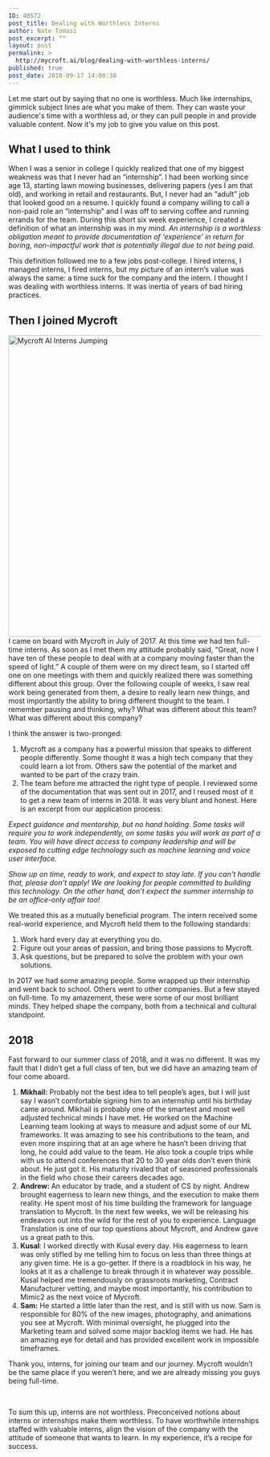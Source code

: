 ```yaml
---
ID: 40572
post_title: Dealing with Worthless Interns
author: Nate Tomasi
post_excerpt: ""
layout: post
permalink: >
  http://mycroft.ai/blog/dealing-with-worthless-interns/
published: true
post_date: 2018-09-17 14:00:30
---
```

<span style="font-weight: 400;">Let me start out by saying that no one is worthless. Much like internships, gimmick subject lines are what you make of them. They can waste your audience's time with a worthless ad, or they can pull people in and provide valuable content. Now it's my job to give you value on this post. </span>
<h2>What I used to think</h2>
<span style="font-weight: 400;">When I was a senior in college I quickly realized that one of my biggest weakness was that I never had an “internship”. I had been working since age 13, starting lawn mowing businesses, delivering papers (yes I am that old), and working in retail and restaurants. But, I never had an “adult” job that looked good on a resume. I quickly found a company willing to call a non-paid role an “internship” and I was off to serving coffee and running errands for the team. During this short six week experience, I created a definition of what an internship was in my mind. </span><i><span style="font-weight: 400;">An internship is a worthless obligation meant to provide documentation of ‘experience’ in return for boring, non-impactful work that is potentially illegal due to not being paid.</span></i>

<span style="font-weight: 400;">This definition followed me to a few jobs post-college. I hired interns, I managed interns, I fired interns, but my picture of an intern’s value was always the same: a time suck for the company and the intern. I thought I was dealing with worthless interns. It was inertia of years of bad hiring practices. </span>
<h2>Then I joined Mycroft</h2>
<span style="font-weight: 400;"><a href="https://mycroft.ai/wp-content/uploads/2017/07/mycroft_intern_post_interns_jumping.jpg"><img class="alignnone size-full wp-image-30654" src="https://mycroft.ai/wp-content/uploads/2017/07/mycroft_intern_post_interns_jumping.jpg" alt="Mycroft AI Interns Jumping" width="1200" height="600" /></a>I came on board with Mycroft in July of 2017. At this time we had ten full-time interns. As soon as I met them my attitude probably said, “Great, now I have ten of these people to deal with at a company moving faster than the speed of light.” A couple of them were on my direct team, so I started off one on one meetings with them and quickly realized there was something different about this group. Over the following couple of weeks, I saw real work being generated from them, a desire to really learn new things, and most importantly the ability to bring different thought to the team. I remember pausing and thinking, why? What was different about this team? What was different about this company? </span>

<span style="font-weight: 400;">I think the answer is two-pronged:</span>
<ol>
 	<li style="font-weight: 400;"><span style="font-weight: 400;">Mycroft as a company has a powerful mission that speaks to different people differently. Some thought it was a high tech company that they could learn a lot from. Others saw the potential of the market and wanted to be part of the crazy train. </span></li>
 	<li style="font-weight: 400;"><span style="font-weight: 400;">The team before me attracted the right type of people. I reviewed some of the documentation that was sent out in 2017, and I reused most of it to get a new team of interns in 2018. It was very blunt and honest. Here is an excerpt from our application process:</span></li>
</ol>
<i><span style="font-weight: 400;">Expect guidance and mentorship, but no hand holding. Some tasks will require you to work independently, on some tasks you will work as part of a team. You will have direct access to company leadership and will be exposed to cutting edge technology such as machine learning and voice user interface.</span></i>

<i><span style="font-weight: 400;">Show up on time, ready to work, and expect to stay late. If you can't handle that, please don't apply! We are looking for people committed to building this technology. On the other hand, don’t expect the summer internship to be an office-only affair too!</span></i>

<span style="font-weight: 400;">We treated this as a mutually beneficial program. The intern received some real-world experience, and Mycroft held them to the following standards:</span>
<ol>
 	<li style="font-weight: 400;"><span style="font-weight: 400;">Work hard every day at everything you do.</span></li>
 	<li style="font-weight: 400;"><span style="font-weight: 400;">Figure out your areas of passion, and bring those passions to Mycroft.</span></li>
 	<li style="font-weight: 400;"><span style="font-weight: 400;">Ask questions, but be prepared to solve the problem with your own solutions. </span></li>
</ol>
<span style="font-weight: 400;">In 2017 we had some amazing people. Some wrapped up their internship and went back to school. Others went to other companies. But a few stayed on full-time. To my amazement, these were some of our most brilliant minds. They helped shape the company, both from a technical and cultural standpoint.</span>
<h2>2018</h2>
<span style="font-weight: 400;">Fast forward to our summer class of 2018, and it was no different. It was my fault that I didn’t get a full class of ten, but we did have an amazing team of four come aboard. </span>
<ol>
 	<li><b>Mikhail:</b><span style="font-weight: 400;"> Probably not the best idea to tell people’s ages, but I will just say I wasn’t comfortable signing him to an internship until his birthday came around. Mikhail is probably one of the smartest and most well adjusted technical minds I have met. He worked on the Machine Learning team looking at ways to measure and adjust some of our ML frameworks. It was amazing to see his contributions to the team, and even more inspiring that at an age where he hasn’t been driving that long, he could add value to the team. He also took a couple trips while with us to attend conferences that 20 to 30 year olds don’t even think about. He just got it. His maturity rivaled that of seasoned professionals in the field who chose their careers decades ago. </span></li>
 	<li><b>Andrew: <span style="font-weight: 400;">An educator by trade, and a student of CS by night. Andrew brought eagerness to learn new things, and the execution to make them reality. He spent most of his time building the framework for language translation to Mycroft. In the next few weeks, we will be releasing his endeavors out into the wild for the rest of you to experience. Language Translation is one of our top questions about Mycroft, and Andrew gave us a great path to this. </span></b></li>
 	<li><b>Kusal</b><span style="font-weight: 400;">: I worked directly with Kusal every day. His eagerness to learn was only stifled by me telling him to focus on less than three things at any given time. He is a go-getter. If there is a roadblock in his way, he looks at it as a challenge to break through it in whatever way possible. Kusal helped me tremendously on grassroots marketing, Contract Manufacturer vetting, and maybe most importantly, his contribution to Mimic2 as the next voice of Mycroft. </span></li>
 	<li><b>Sam:</b><span style="font-weight: 400;"> He started a little later than the rest, and is still with us now. Sam is responsible for 80% of the new images, photography, and animations you see at Mycroft. With minimal oversight, he plugged into the Marketing team and solved some major backlog items we had. He has an amazing eye for detail and has provided excellent work in impossible timeframes. </span></li>
</ol>
<span style="font-weight: 400;">Thank you, interns, for joining our team and our journey. Mycroft wouldn’t be the same place if you weren’t here, and we are already missing you guys being full-time.</span>

&nbsp;

<span style="font-weight: 400;">To sum this up, interns are not worthless. Preconceived notions about interns or internships make them worthless. To have worthwhile internships staffed with valuable interns, align the vision of the company with the attitude of someone that wants to learn. In my experience, it’s a recipe for success.</span>